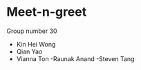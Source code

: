 # Meet-n-greet
Group number 30
-  Kin Hei Wong
-  Qian Yao
-  Vianna Ton
-Raunak Anand
-Steven Tang
